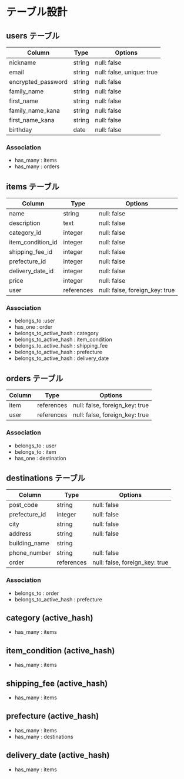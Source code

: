 # テーブル設計

## users テーブル

| Column             | Type   | Options                   |
| ------------------ | ------ | ------------------------- |
| nickname           | string | null: false               |
| email              | string | null: false, unique: true |
| encrypted_password | string | null: false               |
| family_name        | string | null: false               |
| first_name         | string | null: false               |
| family_name_kana   | string | null: false               |
| first_name_kana    | string | null: false               |
| birthday           | date   | null: false               |

### Association

- has_many : items
- has_many : orders

## items テーブル

| Column            | Type       | Options                        |
| ----------------- | ---------- | ------------------------------ |
| name              | string     | null: false                    |
| description       | text       | null: false                    |
| category_id       | integer    |null: false                     |
| item_condition_id | integer    | null: false                    |
| shipping_fee_id   | integer    | null: false                    |
| prefecture_id     | integer    | null: false                    |
| delivery_date_id  | integer    | null: false                    |
| price             | integer    | null: false                    |
| user              | references | null: false, foreign_key: true |

### Association

- belongs_to :user
- has_one : order
- belongs_to_active_hash : category
- belongs_to_active_hash : item_condition
- belongs_to_active_hash : shipping_fee
- belongs_to_active_hash : prefecture
- belongs_to_active_hash : delivery_date

## orders テーブル

| Column        | Type       | Options                        |
| ------------- | ---------- | ------------------------------ |
| item          | references | null: false, foreign_key: true |
| user          | references | null: false, foreign_key: true |

### Association

- belongs_to : user
- belongs_to : item
- has_one : destination


## destinations テーブル

| Column           | Type       | Options                        |
| ---------------- | ---------- | ------------------------------ |
| post_code        | string     | null: false                    |
| prefecture_id    | integer    | null: false                    |
| city             | string     | null: false                    |
| address          | string     | null: false                    |
| building_name    | string     |                                |
| phone_number     | string     | null: false                    |
| order            | references | null: false, foreign_key: true |


### Association

- belongs_to : order
- belongs_to_active_hash : prefecture



## category (active_hash)
- has_many : items

## item_condition (active_hash)
- has_many : items

## shipping_fee (active_hash)
- has_many : items

## prefecture (active_hash)
- has_many : items
- has_many : destinations

## delivery_date (active_hash)
- has_many : items

